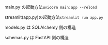 main.py の起動方法`uvicorn main:app --reload`

streamlit(app.py)の起動方法`streamlit run app.py`

models.py は SQLAlchemy 側の構造

schemas.py は FastAPI 側の構造
